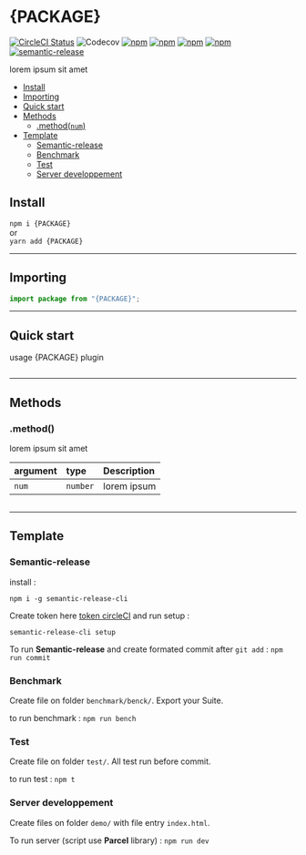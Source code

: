 # {PACKAGE}

[![CircleCI Status](https://circleci.com/gh/jamet-julien/{PACKAGE}.svg?style=shield&circle-token=:circle-token)](https://circleci.com/gh/jamet-julien/{PACKAGE})
![Codecov](https://img.shields.io/codecov/c/github/jamet-julien/{PACKAGE})
[![npm](https://img.shields.io/bundlephobia/min/{PACKAGE})](https://www.npmjs.com/package/{PACKAGE})
[![npm](https://img.shields.io/npm/dt/{PACKAGE}.svg?style=flat-square)](https://www.npmjs.com/package/{PACKAGE})
[![npm](https://img.shields.io/npm/v/{PACKAGE}.svg?style=flat-square)](https://www.npmjs.com/package/{PACKAGE})
[![npm](https://img.shields.io/npm/l/{PACKAGE}.svg?style=flat-square)](https://github.com/jamet-julien/{PACKAGE}/blob/master/LICENSE)
[![semantic-release](https://img.shields.io/badge/%20%20%F0%9F%93%A6%F0%9F%9A%80-semantic--release-e10079.svg)](https://github.com/semantic-release/semantic-release)

lorem ipsum sit amet

-   [Install](#install)
-   [Importing](#importing)
-   [Quick start](#quick)
-   [Methods](#methods)
    -   [.method(`num`)](#method)
-   [Template](#template)
    -   [Semantic-release](#semantic)
    -   [Benchmark](#benchmark)
    -   [Test](#test)
    -   [Server developpement](#server)

## Install <a id="install"></a>

`npm i {PACKAGE}`  
or  
`yarn add {PACKAGE}`

---

## Importing <a id="importing"></a>

```js
import package from "{PACKAGE}";
```

---

## Quick start<a id="quick"></a>

usage {PACKAGE} plugin

```js
```

---

## Methods <a id="methods"></a>

### .method() <a id="method"></a>

lorem ipsum sit amet

| argument | type     | Description |
| :------- | :------- | :---------- |
| `num`    | `number` | lorem ipsum |

```js
```

---

## Template<a id="template"></a>

### Semantic-release<a id="semantic"></a>

install :

```
npm i -g semantic-release-cli
```

Create token here [token circleCI](https://app.circleci.com/settings/user/tokens) and run setup :

```
semantic-release-cli setup
```

To run **Semantic-release** and create formated commit after `git add` :
`npm run commit`

### Benchmark<a id="benchmark"></a>

Create file on folder `benchmark/benck/`.
Export your Suite.

to run benchmark :
`npm run bench`

### Test<a id="test"></a>

Create file on folder `test/`.
All test run before commit.

to run test :
`npm t`

### Server developpement<a id="server"></a>

Create files on folder `demo/` with file entry `index.html`.

To run server (script use **Parcel** library) :
`npm run dev`
